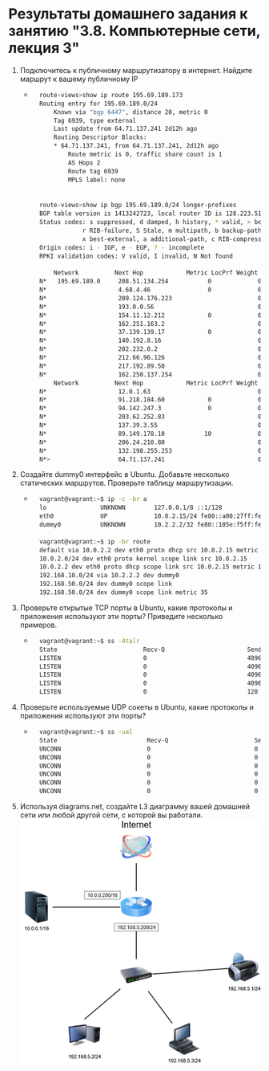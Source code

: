 # Результаты домашнего задания к занятию "3.8. Компьютерные сети, лекция 3"
1. Подключитесь к публичному маршрутизатору в интернет. Найдите маршрут к вашему публичному IP
    * ```bash
        route-views>show ip route 195.69.189.173
        Routing entry for 195.69.189.0/24
            Known via "bgp 6447", distance 20, metric 0
            Tag 6939, type external
            Last update from 64.71.137.241 2d12h ago
            Routing Descriptor Blocks:
            * 64.71.137.241, from 64.71.137.241, 2d12h ago
                Route metric is 0, traffic share count is 1
                AS Hops 2
                Route tag 6939
                MPLS label: none
        

        route-views>show ip bgp 195.69.189.0/24 longer-prefixes
        BGP table version is 1413242723, local router ID is 128.223.51.103
        Status codes: s suppressed, d damped, h history, * valid, > best, i - internal,
                    r RIB-failure, S Stale, m multipath, b backup-path, f RT-Filter,
                    x best-external, a additional-path, c RIB-compressed,
        Origin codes: i - IGP, e - EGP, ? - incomplete
        RPKI validation codes: V valid, I invalid, N Not found

            Network          Next Hop            Metric LocPrf Weight Path
        N*   195.69.189.0     208.51.134.254           0             0 3549 3356 28910 i
        N*                    4.68.4.46                0             0 3356 28910 i
        N*                    209.124.176.223                        0 101 6939 28910 i
        N*                    193.0.0.56                             0 3333 31133 28910 i
        N*                    154.11.12.212            0             0 852 6939 28910 i
        N*                    162.251.163.2                          0 53767 6939 28910 i
        N*                    37.139.139.17            0             0 57866 9002 28910 i
        N*                    140.192.8.16                           0 20130 6939 28910 i
        N*                    202.232.0.2                            0 2497 6939 28910 i
        N*                    212.66.96.126                          0 20912 6939 28910 i
        N*                    217.192.89.50                          0 3303 3356 28910 i
        N*                    162.250.137.254                        0 4901 6079 6939 28910 i
            Network          Next Hop            Metric LocPrf Weight Path
        N*                    12.0.1.63                              0 7018 3356 28910 i
        N*                    91.218.184.60            0             0 49788 6939 28910 i
        N*                    94.142.247.3             0             0 8283 31133 28910 i
        N*                    203.62.252.83                          0 1221 4637 6939 28910 i
        N*                    137.39.3.55                            0 701 1273 3216 28910 i
        N*                    89.149.178.10           10             0 3257 28917 28917 28917 43727 210222 28910 i
        N*                    206.24.210.80                          0 3561 3910 3356 28910 i
        N*                    132.198.255.253                        0 1351 6939 28910 i
        N*>                   64.71.137.241                          0 6939 28910 i
      ```
1. Создайте dummy0 интерфейс в Ubuntu. Добавьте несколько статических маршрутов. Проверьте таблицу маршрутизации.
    * ```bash
        vagrant@vagrant:~$ ip -c -br a
        lo               UNKNOWN        127.0.0.1/8 ::1/128
        eth0             UP             10.0.2.15/24 fe80::a00:27ff:fe73:60cf/64
        dummy0           UNKNOWN        10.2.2.2/32 fe80::105e:f5ff:fe5e:31b/64

        vagrant@vagrant:~$ ip -br route
        default via 10.0.2.2 dev eth0 proto dhcp src 10.0.2.15 metric 100
        10.0.2.0/24 dev eth0 proto kernel scope link src 10.0.2.15
        10.0.2.2 dev eth0 proto dhcp scope link src 10.0.2.15 metric 100
        192.168.10.0/24 via 10.2.2.2 dev dummy0
        192.168.50.0/24 dev dummy0 scope link
        192.168.50.0/24 dev dummy0 scope link metric 35
      ```
1. Проверьте открытые TCP порты в Ubuntu, какие протоколы и приложения используют эти порты? Приведите несколько примеров.
    * ```bash
        vagrant@vagrant:~$ ss -4talr
        State                        Recv-Q                       Send-Q                                             Local Address:Port                                                       Peer Address:Port                       Process
        LISTEN                       0                            4096                                                   localhost:8125                                                            0.0.0.0:*
        LISTEN                       0                            4096                                                     0.0.0.0:19999                                                           0.0.0.0:*
        LISTEN                       0                            4096                                                     0.0.0.0:rpc.portmapper                                                  0.0.0.0:*
        LISTEN                       0                            4096                                                localhost%lo:domain                                                          0.0.0.0:*
        LISTEN                       0                            128                                                      0.0.0.0:ssh                                                             0.0.0.0:*
      ```
1. Проверьте используемые UDP сокеты в Ubuntu, какие протоколы и приложения используют эти порты?
    * ```bash
        vagrant@vagrant:~$ ss -ual
        State                         Recv-Q                        Send-Q                                                Local Address:Port                                                 Peer Address:Port                       Process
        UNCONN                        0                             0                                                     127.0.0.53%lo:domain                                                    0.0.0.0:*
        UNCONN                        0                             0                                                    10.0.2.15%eth0:bootpc                                                    0.0.0.0:*
        UNCONN                        0                             0                                                           0.0.0.0:sunrpc                                                    0.0.0.0:*
        UNCONN                        0                             0                                                         127.0.0.1:8125                                                      0.0.0.0:*
        UNCONN                        0                             0                                                              [::]:sunrpc                                                       [::]:*
        UNCONN                        0                             0                                                             [::1]:8125                                                         [::]:*
      ```
1. Используя diagrams.net, создайте L3 диаграмму вашей домашней сети или любой другой сети, с которой вы работали.
    ![Скриншот консоли](img/dgm.png)